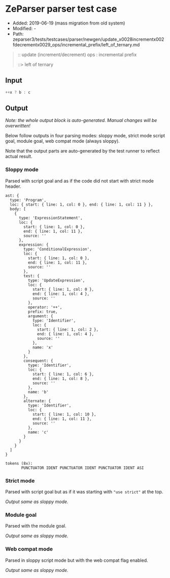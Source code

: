# ZeParser parser test case

- Added: 2019-06-19 (mass migration from old system)
- Modified: -
- Path: zeparser3/tests/testcases/parser/newgen/update_x0028incrementx002fdecrementx0029_ops/incremental_prefix/left_of_ternary.md

> :: update (increment/decrement) ops : incremental prefix
>
> ::> left of ternary

## Input

`````js
++x ? b : c
`````

## Output

_Note: the whole output block is auto-generated. Manual changes will be overwritten!_

Below follow outputs in four parsing modes: sloppy mode, strict mode script goal, module goal, web compat mode (always sloppy).

Note that the output parts are auto-generated by the test runner to reflect actual result.

### Sloppy mode

Parsed with script goal and as if the code did not start with strict mode header.

`````
ast: {
  type: 'Program',
  loc: { start: { line: 1, col: 0 }, end: { line: 1, col: 11 } },
  body: [
    {
      type: 'ExpressionStatement',
      loc: {
        start: { line: 1, col: 0 },
        end: { line: 1, col: 11 },
        source: ''
      },
      expression: {
        type: 'ConditionalExpression',
        loc: {
          start: { line: 1, col: 0 },
          end: { line: 1, col: 11 },
          source: ''
        },
        test: {
          type: 'UpdateExpression',
          loc: {
            start: { line: 1, col: 0 },
            end: { line: 1, col: 4 },
            source: ''
          },
          operator: '++',
          prefix: true,
          argument: {
            type: 'Identifier',
            loc: {
              start: { line: 1, col: 2 },
              end: { line: 1, col: 4 },
              source: ''
            },
            name: 'x'
          }
        },
        consequent: {
          type: 'Identifier',
          loc: {
            start: { line: 1, col: 6 },
            end: { line: 1, col: 8 },
            source: ''
          },
          name: 'b'
        },
        alternate: {
          type: 'Identifier',
          loc: {
            start: { line: 1, col: 10 },
            end: { line: 1, col: 11 },
            source: ''
          },
          name: 'c'
        }
      }
    }
  ]
}

tokens (8x):
       PUNCTUATOR IDENT PUNCTUATOR IDENT PUNCTUATOR IDENT ASI
`````

### Strict mode

Parsed with script goal but as if it was starting with `"use strict"` at the top.

_Output same as sloppy mode._

### Module goal

Parsed with the module goal.

_Output same as sloppy mode._

### Web compat mode

Parsed in sloppy script mode but with the web compat flag enabled.

_Output same as sloppy mode._
